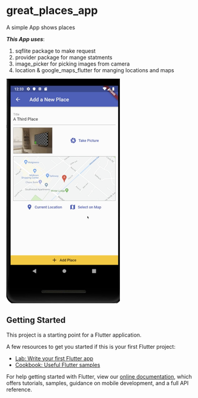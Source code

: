 # great_places_app

A simple App shows places 

***This App uses***:
1. sqflite package to make request 
2. provider package for mange statments 
3. image_picker for picking images from camera
4. location & google_maps_flutter for manging locations and maps 

<img src="snap shot.png" width="300" />






## Getting Started

This project is a starting point for a Flutter application.

A few resources to get you started if this is your first Flutter project:

- [Lab: Write your first Flutter app](https://flutter.dev/docs/get-started/codelab)
- [Cookbook: Useful Flutter samples](https://flutter.dev/docs/cookbook)

For help getting started with Flutter, view our
[online documentation](https://flutter.dev/docs), which offers tutorials,
samples, guidance on mobile development, and a full API reference.
